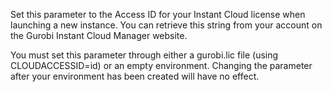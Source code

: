 Set this parameter to the Access ID for your Instant Cloud license when launching a new instance. You can retrieve this
string from your account on the Gurobi Instant Cloud Manager website.

You must set this parameter through either a gurobi.lic file (using CLOUDACCESSID=id) or an empty environment. Changing
the parameter after your environment has been created will have no effect.